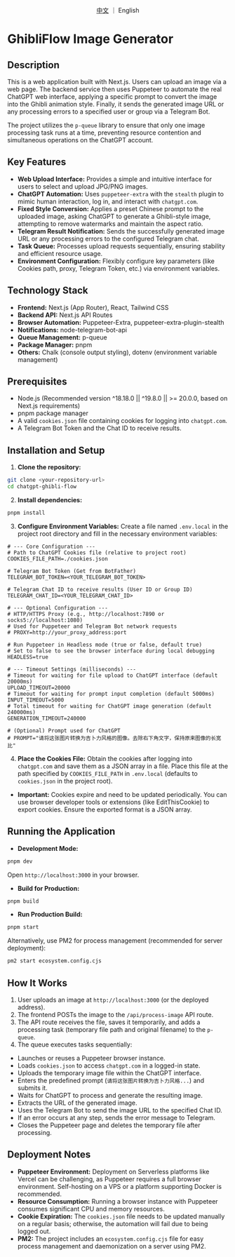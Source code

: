 <p style="text-align: center">
<a href="README.md">中文</a> ｜ English
</p>

# GhibliFlow Image Generator

## Description

This is a web application built with Next.js. Users can upload an image via a web page. The backend service then uses Puppeteer to automate the real ChatGPT web interface, applying a specific prompt to convert the image into the Ghibli animation style. Finally, it sends the generated image URL or any processing errors to a specified user or group via a Telegram Bot.

The project utilizes the `p-queue` library to ensure that only one image processing task runs at a time, preventing resource contention and simultaneous operations on the ChatGPT account.

## Key Features

*   **Web Upload Interface:** Provides a simple and intuitive interface for users to select and upload JPG/PNG images.
*   **ChatGPT Automation:** Uses `puppeteer-extra` with the `stealth` plugin to mimic human interaction, log in, and interact with `chatgpt.com`.
*   **Fixed Style Conversion:** Applies a preset Chinese prompt to the uploaded image, asking ChatGPT to generate a Ghibli-style image, attempting to remove watermarks and maintain the aspect ratio.
*   **Telegram Result Notification:** Sends the successfully generated image URL or any processing errors to the configured Telegram chat.
*   **Task Queue:** Processes upload requests sequentially, ensuring stability and efficient resource usage.
*   **Environment Configuration:** Flexibly configure key parameters (like Cookies path, proxy, Telegram Token, etc.) via environment variables.

## Technology Stack

*   **Frontend:** Next.js (App Router), React, Tailwind CSS
*   **Backend API:** Next.js API Routes
*   **Browser Automation:** Puppeteer-Extra, puppeteer-extra-plugin-stealth
*   **Notifications:** node-telegram-bot-api
*   **Queue Management:** p-queue
*   **Package Manager:** pnpm
*   **Others:** Chalk (console output styling), dotenv (environment variable management)

## Prerequisites

*   Node.js (Recommended version ^18.18.0 || ^19.8.0 || >= 20.0.0, based on Next.js requirements)
*   pnpm package manager
*   A valid `cookies.json` file containing cookies for logging into `chatgpt.com`.
*   A Telegram Bot Token and the Chat ID to receive results.

## Installation and Setup

1.  **Clone the repository:**
```bash
git clone <your-repository-url>
cd chatgpt-ghibli-flow
```

2.  **Install dependencies:**
```bash
pnpm install
```

3.  **Configure Environment Variables:**
Create a file named `.env.local` in the project root directory and fill in the necessary environment variables:

```dotenv
# --- Core Configuration ---
# Path to ChatGPT Cookies file (relative to project root)
COOKIES_FILE_PATH=./cookies.json

# Telegram Bot Token (Get from BotFather)
TELEGRAM_BOT_TOKEN=<YOUR_TELEGRAM_BOT_TOKEN>

# Telegram Chat ID to receive results (User ID or Group ID)
TELEGRAM_CHAT_ID=<YOUR_TELEGRAM_CHAT_ID>

# --- Optional Configuration ---
# HTTP/HTTPS Proxy (e.g., http://localhost:7890 or socks5://localhost:1080)
# Used for Puppeteer and Telegram Bot network requests
# PROXY=http://your_proxy_address:port

# Run Puppeteer in Headless mode (true or false, default true)
# Set to false to see the browser interface during local debugging
HEADLESS=true

# --- Timeout Settings (milliseconds) ---
# Timeout for waiting for file upload to ChatGPT interface (default 20000ms)
UPLOAD_TIMEOUT=20000
# Timeout for waiting for prompt input completion (default 5000ms)
INPUT_TIMEOUT=5000
# Total timeout for waiting for ChatGPT image generation (default 240000ms)
GENERATION_TIMEOUT=240000

# (Optional) Prompt used for ChatGPT
# PROMPT="请将这张图片转换为吉卜力风格的图像。去除右下角文字，保持原来图像的长宽比"
```

4.  **Place the Cookies File:**
Obtain the cookies after logging into `chatgpt.com` and save them as a JSON array in a file. Place this file at the path specified by `COOKIES_FILE_PATH` in `.env.local` (defaults to `cookies.json` in the project root).
*   **Important:** Cookies expire and need to be updated periodically. You can use browser developer tools or extensions (like EditThisCookie) to export cookies. Ensure the exported format is a JSON array.

## Running the Application

*   **Development Mode:**
```bash
pnpm dev
```
Open `http://localhost:3000` in your browser.

*   **Build for Production:**
```bash
pnpm build
```

*   **Run Production Build:**
```bash
pnpm start
```
Alternatively, use PM2 for process management (recommended for server deployment):
```bash
pm2 start ecosystem.config.cjs
```

## How It Works

1.  User uploads an image at `http://localhost:3000` (or the deployed address).
2.  The frontend POSTs the image to the `/api/process-image` API route.
3.  The API route receives the file, saves it temporarily, and adds a processing task (temporary file path and original filename) to the `p-queue`.
4.  The queue executes tasks sequentially:
*   Launches or reuses a Puppeteer browser instance.
*   Loads `cookies.json` to access `chatgpt.com` in a logged-in state.
*   Uploads the temporary image file within the ChatGPT interface.
*   Enters the predefined prompt (`请将这张图片转换为吉卜力风格...`) and submits it.
*   Waits for ChatGPT to process and generate the resulting image.
*   Extracts the URL of the generated image.
*   Uses the Telegram Bot to send the image URL to the specified Chat ID.
*   If an error occurs at any step, sends the error message to Telegram.
*   Closes the Puppeteer page and deletes the temporary file after processing.

## Deployment Notes

*   **Puppeteer Environment:** Deployment on Serverless platforms like Vercel can be challenging, as Puppeteer requires a full browser environment. Self-hosting on a VPS or a platform supporting Docker is recommended.
*   **Resource Consumption:** Running a browser instance with Puppeteer consumes significant CPU and memory resources.
*   **Cookie Expiration:** The `cookies.json` file needs to be updated manually on a regular basis; otherwise, the automation will fail due to being logged out.
*   **PM2:** The project includes an `ecosystem.config.cjs` file for easy process management and daemonization on a server using PM2.